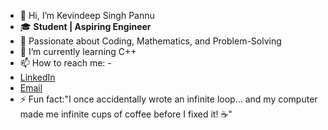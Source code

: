 - 👋 Hi, I’m Kevindeep Singh Pannu
- 🎓 **Student | Aspiring Engineer**
- 🚀 Passionate about Coding, Mathematics, and Problem-Solving
- 🌱 I’m currently learning C++
- 📫 How to reach me: -
- [LinkedIn](https://www.linkedin.com/in/kevindeep-singh-pannu-116319325/)
- [Email](mailto:kdsp9206@gmail.com)
- ⚡ Fun fact:"I once accidentally wrote an infinite loop... and my computer made me infinite cups of coffee before I fixed it! ☕"

<!---
Kayde9/Kayde9 is a ✨ special ✨ repository because its `README.md` (this file) appears on your GitHub profile.
You can click the Preview link to take a look at your changes.
--->
